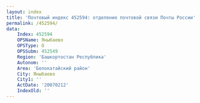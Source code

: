 ```yaml
---
layout: index
title: 'Почтовый индекс 452594: отделение почтовой связи Почты России'
permalink: /452594/
data:
    Index: 452594
    OPSName: Яныбаево
    OPSType: О
    OPSSubm: 452549
    Region: 'Башкортостан Республика'
    Autonom: ''
    Area: 'Белокатайский район'
    City: Яныбаево
    City1: ''
    ActDate: '20070212'
    IndexOld: ''
---
```

